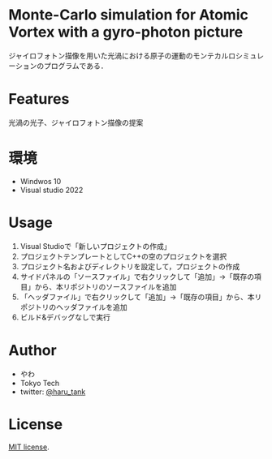 # Monte-Carlo simulation for Atomic Vortex with a gyro-photon picture
 
ジャイロフォトン描像を用いた光渦における原子の運動のモンテカルロシミュレーションのプログラムである．
 

# Features
 
光渦の光子、ジャイロフォトン描像の提案
 
# 環境
 
* Windwos 10
* Visual studio 2022
 
# Usage
 
1. Visual Studioで「新しいプロジェクトの作成」
2. プロジェクトテンプレートとしてC++の空のプロジェクトを選択
3. プロジェクト名およびディレクトリを設定して，プロジェクトの作成
4. サイドパネルの「ソースファイル」で右クリックして「追加」->「既存の項目」から、本リポジトリのソースファイルを追加
5. 「ヘッダファイル」で右クリックして「追加」->「既存の項目」から、本リポジトリのヘッダファイルを追加
6. ビルド&デバッグなしで実行
 
# Author
 
* やわ　
* Tokyo Tech
* twitter: [@haru_tank](https://twitter.com/haru_tank)
 
# License

[MIT license](https://en.wikipedia.org/wiki/MIT_License).
